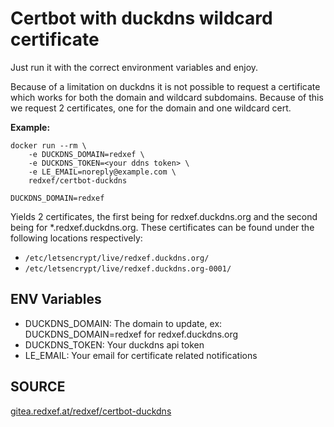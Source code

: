 # Certbot with duckdns wildcard certificate

Just run it with the correct environment variables and enjoy.

Because of a limitation on duckdns it is not possible to
request a certificate which works for both the domain and
wildcard subdomains. Because of this we request 2 certificates,
one for the domain and one wildcard cert.

**Example:**

```
docker run --rm \
    -e DUCKDNS_DOMAIN=redxef \
    -e DUCKDNS_TOKEN=<your ddns token> \
    -e LE_EMAIL=noreply@example.com \
    redxef/certbot-duckdns
```

`DUCKDNS_DOMAIN=redxef`

Yields 2 certificates, the first being for redxef.duckdns.org and the
second being for \*.redxef.duckdns.org. These certificates can be found
under the following locations respectively:

- `/etc/letsencrypt/live/redxef.duckdns.org/`
- `/etc/letsencrypt/live/redxef.duckdns.org-0001/`

## ENV Variables

- DUCKDNS_DOMAIN: The domain to update, ex: DUCKDNS_DOMAIN=redxef for redxef.duckdns.org
- DUCKDNS_TOKEN: Your duckdns api token
- LE_EMAIL: Your email for certificate related notifications

## SOURCE

[gitea.redxef.at/redxef/certbot-duckdns](https://gitea.redxef.at/redxef/certbot-duckdns)
